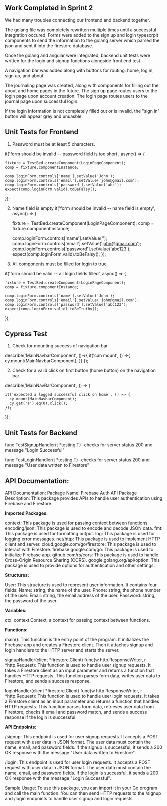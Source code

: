 
## Work Completed in Sprint 2

We had many troubles connecting our frontend and backend together. 

The golang file was completely rewritten multiple times until a successful integration occured.
Forms were added to the sign up and login typescrpit components to send the information to the golang server which parsed the json and sent it into the firestore database. 

Once the golang and angular were integrated, backend unit tests were written for the login and signup functions alongside front end test.

A navigation bar was added along with buttons for routing: home, log in, sign up, and about

The journaling page was created, along with components for filling out the about and home pages in the future. The sign up page routes users to the login page upon account creation. The login page routes users to the journal page upon successful login.  

If the login information is not completely filled out or is invalid, the "sign in" button will appear grey and unuasble.



## Unit Tests for Frontend
1. Password must be at least 5 characters.

  it('form should be invalid -- password field is too short', async() => {
  
    fixture = TestBed.createComponent(LoginPageComponent);
    comp = fixture.componentInstance;

    comp.loginForm.controls['name'].setValue('John');
    comp.loginForm.controls['email'].setValue('john@gmail.com');
    comp.loginForm.controls['password'].setValue('abc');
    expect(comp.loginForm.valid).toBeFalsy();
  });

2. Name field is empty
it('form should be invalid -- name field is empty', async() => {
  
    fixture = TestBed.createComponent(LoginPageComponent);
    comp = fixture.componentInstance;

    comp.loginForm.controls['name'].setValue('');
    comp.loginForm.controls['email'].setValue('john@gmail.com');
    comp.loginForm.controls['password'].setValue('abc123');
    expect(comp.loginForm.valid).toBeFalsy();
  });

3.  All components must be filled for login to true

  it('form should be valid -- all login fields filled', async() => {
  
    fixture = TestBed.createComponent(LoginPageComponent);
    comp = fixture.componentInstance;

    comp.loginForm.controls['name'].setValue('John');
    comp.loginForm.controls['email'].setValue('john@gmail.com');
    comp.loginForm.controls['password'].setValue('abc123');
    expect(comp.loginForm.valid).toBeTruthy();
  });


## Cypress Test
1. Check for mounting success of navigation bar

describe('MainNavbarComponent', ()=>{
    it('can mount', () =>{
        cy.mount(MainNavbarComponent);
    })
});


2. Check for a valid click on first button (home button) on the navigation bar
 
describe('MainNavBarComponent', () => {
    
    it('expected a logged successful click on home', () => {
      cy.mount(MainNavbarComponent);
      cy.get('a').eq(0).click();
    });
  });



## Unit Tests for Backend
func TestSignupHandler(t *testing.T) -checks for server status 200  and message "Login Successful"

func TestLoginHandler(t *testing.T) -checks for server status 200 and message "User data written to Firestore"


## **API Documentation:**

API Documentation: Package Name: Firebase Auth API Package Description: This package provides APIs to handle user authentication using Firebase and Firestore.

**Imported Packages:**

context: This package is used for passing context between functions. encoding/json: This package is used to encode and decode JSON data. fmt: This package is used for formatting output. log: This package is used for logging error messages. net/http: This package is used to implement HTTP client and server. cloud.google.com/go/firestore: This package is used to interact with Firestore. firebase.google.com/go: This package is used to initialize Firebase app. github.com/rs/cors: This package is used to handle Cross-Origin Resource Sharing (CORS). google.golang.org/api/option: This package is used to provide options for authentication and other settings.

**Structures:**

User: This structure is used to represent user information. It contains four fields: Name: string, the name of the user. Phone: string, the phone number of the user. Email: string, the email address of the user. Password: string, the password of the user.

**Variables:**

ctx: context.Context, a context for passing context between functions.

**Functions:**

main(): This function is the entry point of the program. It initializes the Firebase app and creates a Firestore client. Then it attaches signup and login handlers to the HTTP server and starts the server.

signupHandler(client *firestore.Client) func(w http.ResponseWriter, r *http.Request): This function is used to handle user signup requests. It takes a Firestore client as an input parameter and returns a function that handles HTTP requests. This function parses form data, writes user data to Firestore, and sends a success response.

loginHandler(client *firestore.Client) func(w http.ResponseWriter, r *http.Request): This function is used to handle user login requests. It takes a Firestore client as an input parameter and returns a function that handles HTTP requests. This function parses form data, retrieves user data from Firestore, checks if email and password match, and sends a success response if the login is successful.

**API Endpoints:**

/signup: This endpoint is used for user signup requests. It accepts a POST request with user data in JSON format. The user data must contain the name, email, and password fields. If the signup is successful, it sends a 200 OK response with the message "User data written to Firestore".

/login: This endpoint is used for user login requests. It accepts a POST request with user data in JSON format. The user data must contain the name, email, and password fields. If the login is successful, it sends a 200 OK response with the message "Login Successful".

Sample Usage: To use this package, you can import it in your Go program and call the main function. You can then send HTTP requests to the /signup and /login endpoints to handle user signup and login requests.
